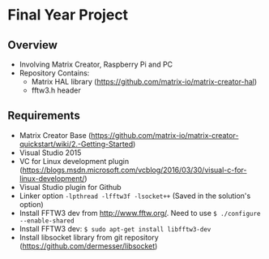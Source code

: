 # Final Year Project

## Overview
- Involving Matrix Creator, Raspberry Pi and PC
- Repository Contains:
	- Matrix HAL library (https://github.com/matrix-io/matrix-creator-hal)
	- fftw3.h header

## Requirements
- Matrix Creator Base (https://github.com/matrix-io/matrix-creator-quickstart/wiki/2.-Getting-Started)
- Visual Studio 2015
- VC for Linux development plugin (https://blogs.msdn.microsoft.com/vcblog/2016/03/30/visual-c-for-linux-development/)
- Visual Studio plugin for Github
- Linker option `-lpthread -lfftw3f -lsocket++` (Saved in the solution's option)
- Install FFTW3 dev from http://www.fftw.org/. Need to use `$ ./configure --enable-shared`
- Install FFTW3 dev: `$ sudo apt-get install libfftw3-dev`
- Install libsocket library from git repository (https://github.com/dermesser/libsocket)
